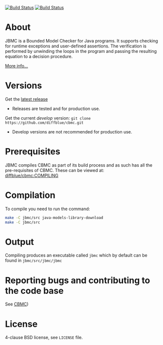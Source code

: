 [![Build Status][travis_img]][travis] [![Build Status][appveyor_img]][appveyor]

About
=====

JBMC is a Bounded Model Checker for Java programs. It supports
checking for runtime exceptions and user-defined assertions.
The verification is performed by unwinding the loops in the program
and passing the resulting equation to a decision procedure.

[More info...](http://www.cprover.org/jbmc)

Versions
========

Get the [latest release](https://github.com/diffblue/cbmc/releases)
* Releases are tested and for production use.

Get the current *develop* version: `git clone https://github.com/diffblue/cbmc.git`
* Develop versions are not recommended for production use.

Prerequisites
============

JBMC compiles CBMC as part of its build process and as such has all the pre-requisites of CBMC. These can be viewed at: [diffblue/cbmc:COMPILING](http://github.com/diffblue/cbmc/blob/master/COMPILING)

Compilation
===========

To compile you need to run the command:

```bash
make -C jbmc/src java-models-library-download
make -C jbmc/src
```

Output
======

Compiling produces an executable called `jbmc` which by default can be found in `jbmc/src/jbmc/jbmc`

Reporting bugs and contributing to the code base
================================================

See [CBMC](https://github.com/diffblue/cbmc/blob/develop/README.md))

License
=======
4-clause BSD license, see `LICENSE` file.

[travis]: https://travis-ci.org/diffblue/cbmc
[travis_img]: https://travis-ci.org/diffblue/cbmc.svg?branch=develop
[appveyor]: https://ci.appveyor.com/project/diffblue/cbmc/
[appveyor_img]: https://ci.appveyor.com/api/projects/status/github/diffblue/cbmc?svg=true&branch=develop

